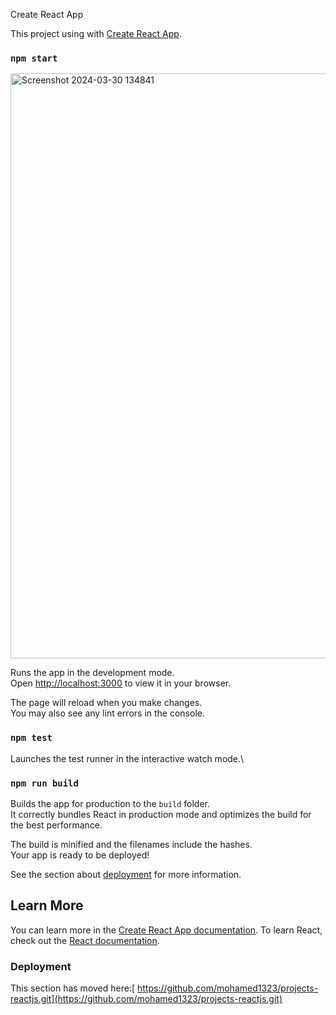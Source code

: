 Create React App

This project using with [Create React App](https://github.com/portofolioweb/create-react-app).



### `npm start`
<img width="936" alt="Screenshot 2024-03-30 134841" src="https://github.com/mohamed1323/projects-reactjs/assets/114732963/8a3d703e-0796-4433-915f-ce0b25e9a79c">

Runs the app in the development mode.\
Open [http://localhost:3000](http://localhost:3000) to view it in your browser.

The page will reload when you make changes.\
You may also see any lint errors in the console.

### `npm test`

Launches the test runner in the interactive watch mode.\

### `npm run build`
Builds the app for production to the `build` folder.\
It correctly bundles React in production mode and optimizes the build for the best performance.

The build is minified and the filenames include the hashes.\
Your app is ready to be deployed!

See the section about [deployment](https://github.com/mohamed1323/projects-reactjs.git) for more information.


## Learn More

You can learn more in the [Create React App documentation](https://github.com/mohamed1323/projects-reactjs.git).
To learn React, check out the [React documentation](https://reactjs.org/).


### Deployment

This section has moved here:[ https://github.com/mohamed1323/projects-reactjs.git](https://github.com/mohamed1323/projects-reactjs.git)





